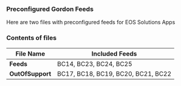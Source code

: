 ### Preconfigured Gordon Feeds
Here are two files with preconfigured feeds for EOS Solutions Apps

### Contents of files

| **File Name**    | **Included Feeds**                 |
|----------------|----------------------------------|
| **Feeds**        | BC14, BC23, BC24, BC25             |
| **OutOfSupport** | BC17, BC18, BC19, BC20, BC21, BC22 |
